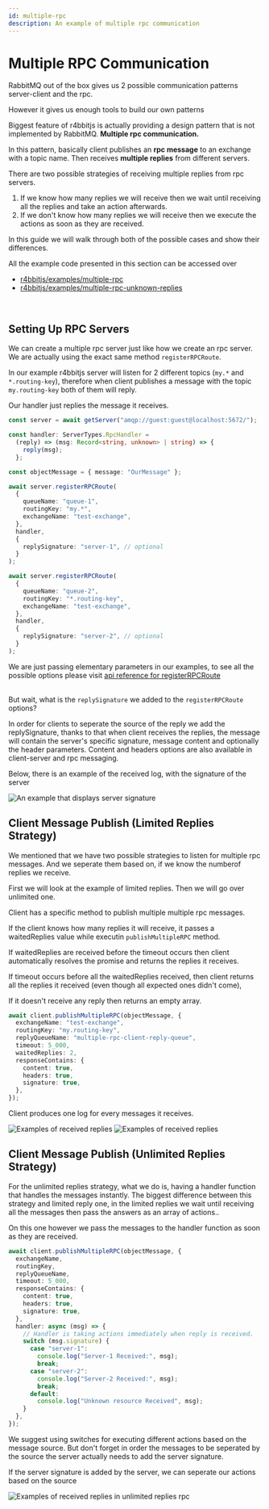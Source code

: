 ```yaml
---
id: multiple-rpc
description: An example of multiple rpc communication
---
```


# Multiple RPC Communication

RabbitMQ out of the box gives us 2 possible communication patterns server-client and the rpc.

However it gives us enough tools to build our own patterns

Biggest feature of r4bbitjs is actually providing a design pattern that is not implemented by RabbitMQ. **Multiple rpc communication.**

In this pattern, basically client publishes an **rpc message** to an exchange with a topic name. Then receives **multiple replies** from different servers.

There are two possible strategies of receiving multiple replies from rpc servers.

1. If we know how many replies we will receive then we wait until receiving all the replies and take an action afterwards.
2. If we don't know how many replies we will receive then we execute the actions as soon as they are received.

In this guide we will walk through both of the possible cases and show their differences.

<div class="alert alert--primary" role="alert">
  All the example code presented in this section can be accessed over 
  <ul>
    <li>
      <a href="https://github.com/r4bbitjs/r4bbitjs/tree/dev/examples/multiple-rpc/index.ts">
      r4bbitjs/examples/multiple-rpc</a>
    </li>
    <li>
      <a href="https://github.com/r4bbitjs/r4bbitjs/blob/dev/examples/multiple-rpc-unknown-replies/index.ts">r4bbitjs/examples/multiple-rpc-unknown-replies</a>
    </li>
  </ul>
</div>
<br />

## Setting Up RPC Servers

We can create a multiple rpc server just like how we create an rpc server.
We are actually using the exact same method `registerRPCRoute`.

In our example r4bbitjs server will listen for 2 different topics (`my.*` and `*.routing-key`), therefore when client publishes a message with the topic `my.routing-key` both of them will reply.

Our handler just replies the message it receives.

```ts
const server = await getServer("amqp://guest:guest@localhost:5672/");

const handler: ServerTypes.RpcHandler =
  (reply) => (msg: Record<string, unknown> | string) => {
    reply(msg);
  };

const objectMessage = { message: "OurMessage" };

await server.registerRPCRoute(
  {
    queueName: "queue-1",
    routingKey: "my.*",
    exchangeName: "test-exchange",
  },
  handler,
  {
    replySignature: "server-1", // optional
  }
);

await server.registerRPCRoute(
  {
    queueName: "queue-2",
    routingKey: "*.routing-key",
    exchangeName: "test-exchange",
  },
  handler,
  {
    replySignature: "server-2", // optional
  }
);
```

<div class="alert alert--primary" role="alert">
  We are just passing elementary parameters in our examples, to see all the possible options please visit <a href="/docs/api-reference/server#registerrpcroute">api reference for registerRPCRoute</a>
</div>
<br />

But wait, what is the `replySignature` we added to the `registerRPCRoute` options?

In order for clients to seperate the source of the reply we add the replySignature, thanks to that when client receives the replies, the message will contain the server's specific signature, message content and optionally the header parameters. Content and headers options are also available in client-server and rpc messaging.

Below, there is an example of the received log, with the signature of the server

![An example that displays server signature](./assets/rpc-multiple/server-reply-signature.png)

## Client Message Publish (Limited Replies Strategy)

We mentioned that we have two possible strategies to listen for multiple rpc messages. And we seperate them based on, if we know the numberof replies we receive.

First we will look at the example of limited replies. Then we will go over unlimited one.

Client has a specific method to publish multiple multiple rpc messages.

If the client knows how many replies it will receive, it passes a waitedReplies value while executin `publishMultipleRPC` method.

If waitedReplies are received before the timeout occurs then client automatically resolves the promise and returns the replies it receives.

If timeout occurs before all the waitedReplies received, then client returns all the replies it received (even though all expected ones didn't come),

If it doesn't receive any reply then returns an empty array.

```ts
await client.publishMultipleRPC(objectMessage, {
  exchangeName: "test-exchange",
  routingKey: "my.routing-key",
  replyQueueName: "multiple-rpc-client-reply-queue",
  timeout: 5_000,
  waitedReplies: 2,
  responseContains: {
    content: true,
    headers: true,
    signature: true,
  },
});
```

Client produces one log for every messages it receives.

![Examples of received replies](./assets/rpc-multiple/server-1-reply.png)
![Examples of received replies](./assets/rpc-multiple/server-reply-signature.png)

## Client Message Publish (Unlimited Replies Strategy)

For the unlimited replies strategy, what we do is, having a handler function that handles the messages instantly. The biggest difference between this strategy and limited reply one, in the limited replies we wait until receiving all the messages then pass the answers as an array of actions..

On this one however we pass the messages to the handler function as soon as they are received.

```ts
await client.publishMultipleRPC(objectMessage, {
  exchangeName,
  routingKey,
  replyQueueName,
  timeout: 5_000,
  responseContains: {
    content: true,
    headers: true,
    signature: true,
  },
  handler: async (msg) => {
    // Handler is taking actions immediately when reply is received.
    switch (msg.signature) {
      case "server-1":
        console.log("Server-1 Received:", msg);
        break;
      case "server-2":
        console.log("Server-2 Received:", msg);
        break;
      default:
        console.log("Unknown resource Received", msg);
    }
  },
});
```

We suggest using switches for executing different actions based on the message source. But don't forget in order the messages to be seperated by the source the server actually needs to add the server signature.

If the server signature is added by the server, we can seperate our actions based on the source

![Examples of received replies in unlimited replies rpc](./assets/rpc-multiple-unlimited/rpc-multiple-unlimited-reply-example.png)
